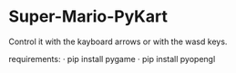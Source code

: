# Super-Mario-PyKart

Control it with the kayboard arrows or with the wasd keys.

requirements:
  · pip install pygame
  · pip install pyopengl

